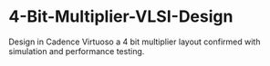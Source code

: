# 4-Bit-Multiplier-VLSI-Design
Design in Cadence Virtuoso a 4 bit multiplier layout confirmed with simulation and performance testing. 
